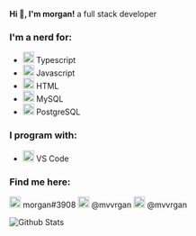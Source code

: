**Hi 👋, I'm morgan!**
a full stack developer

### I'm a nerd for:
* <img height="20" src="https://raw.githubusercontent.com/bablubambal/All_logo_and_pictures/main/programming%20languages/typescript.svg"> Typescript
* <img height="20" src="https://raw.githubusercontent.com/bablubambal/All_logo_and_pictures/main/programming%20languages/javascript.svg"> Javascript
* <img height="20" src="https://raw.githubusercontent.com/bablubambal/All_logo_and_pictures/main/others/html.svg"> HTML
* <img height="20" src="https://raw.githubusercontent.com/bablubambal/All_logo_and_pictures/main/databases/mysql.svg"> MySQL
* <img height="20" src="https://raw.githubusercontent.com/bablubambal/All_logo_and_pictures/main/databases/postgresql.svg"> PostgreSQL

### I program with:
* <img height="20" src="https://raw.githubusercontent.com/bablubambal/All_logo_and_pictures/main/text%20editors/vscode.svg"> VS Code

### Find me here:
<img height="20" src="https://raw.githubusercontent.com/bablubambal/All_logo_and_pictures/main/social%20icons/discord.svg"> morgan#3908
<img height="20" src="https://raw.githubusercontent.com/bablubambal/All_logo_and_pictures/main/social%20icons/telegram.svg"> @mvvrgan
<img height="20" src="https://raw.githubusercontent.com/bablubambal/All_logo_and_pictures/main/social%20icons/twitter.svg"> @mvvrgan

<img align="center" src="https://github-readme-stats.vercel.app/api?username=mvvrgan&show_icons=true&include_all_commits=true&theme=dark&count_private=true&include_all_commits=true" alt="Github Stats" />
